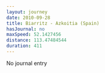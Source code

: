 ```yaml
---
layout: journey
date: 2010-09-28
title: Biarritz - Azkoitia (Spain)
hasJournal: no
maxSpeed: 52.1427456
distance: 113.47484544
duration: 411
---
```

No journal entry
